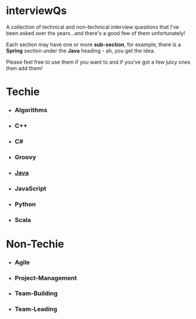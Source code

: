 # interviewQs
A collection of technical and non-technical interview questions that I've been asked over the years...and there's a good few of them unfortunately!

Each section may have one or more **sub-section**, for example, there is a **Spring** section under the **Java** heading - ah, you get the idea.

Please feel free to use them if you want to and if you've got a few juicy ones then add them!

# Techie
* ### Algorithms
* ### C++
* ### C#
* ### Groovy
* ### [Java](#/java/collections/map/README.md)
* ### JavaScript
* ### Python
* ### Scala

# Non-Techie
* ### Agile
* ### Project-Management
* ### Team-Building
* ### Team-Leading
